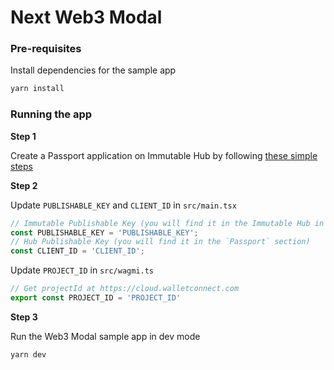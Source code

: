 # Next Web3 Modal

### Pre-requisites

Install dependencies for the sample app

```bash
yarn install
```

### Running the app

**Step 1**

Create a Passport application on Immutable Hub by following [these simple steps](https://docs.immutable.com/docs/zkEVM/products/passport/setup)

**Step 2**

Update `PUBLISHABLE_KEY` and `CLIENT_ID` in `src/main.tsx`

```typescript
// Immutable Publishable Key (you will find it in the Immutable Hub in the `API Keys` section)
const PUBLISHABLE_KEY = 'PUBLISHABLE_KEY';
// Hub Publishable Key (you will find it in the `Passport` section)
const CLIENT_ID = 'CLIENT_ID'; 
```

Update `PROJECT_ID` in `src/wagmi.ts`

```typescript
// Get projectId at https://cloud.walletconnect.com
export const PROJECT_ID = 'PROJECT_ID'
```

**Step 3**

Run the Web3 Modal sample app in dev mode

```bash
yarn dev
```

